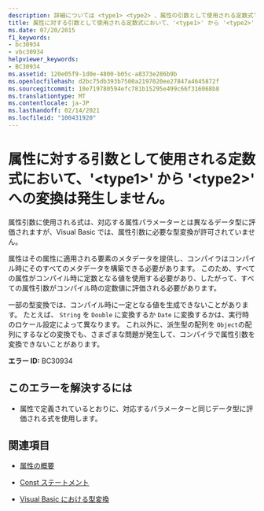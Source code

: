 ```yaml
---
description: 詳細については <type1> <type2> 、属性の引数として使用される定数式で ' ' から ' ' への変換を行うことはできません。
title: 属性に対する引数として使用される定数式において、'<type1>' から '<type2>' への変換は発生しません。
ms.date: 07/20/2015
f1_keywords:
- bc30934
- vbc30934
helpviewer_keywords:
- BC30934
ms.assetid: 120e05f9-1d0e-4800-b05c-a8373e286b9b
ms.openlocfilehash: d2bc75db393b7500a2197020ee27847a4645872f
ms.sourcegitcommit: 10e719780594efc781b15295e499c66f316068b8
ms.translationtype: MT
ms.contentlocale: ja-JP
ms.lasthandoff: 02/14/2021
ms.locfileid: "100431920"
---
```

# <a name="conversion-from-type1-to-type2-cannot-occur-in-a-constant-expression-used-as-an-argument-to-an-attribute"></a>属性に対する引数として使用される定数式において、'\<type1>' から '\<type2>' への変換は発生しません。

属性引数に使用される式は、対応する属性パラメーターとは異なるデータ型に評価されますが、Visual Basic では、属性引数に必要な型変換が許可されていません。  
  
 属性はその属性に適用される要素のメタデータを提供し、コンパイラはコンパイル時にそのすべてのメタデータを構築できる必要があります。 このため、すべての属性がコンパイル時に定数となる値を使用する必要があり、したがって、すべての属性引数がコンパイル時の定数値に評価される必要があります。  
  
 一部の型変換では、コンパイル時に一定となる値を生成できないことがあります。 たとえば、 `String` を `Double` に変換するか `Date` に変換するかは、実行時のロケール設定によって異なります。 これ以外に、派生型の配列を `Object`の配列にするなどの変換でも、さまざまな問題が発生して、コンパイラで属性引数を変換できないことがあります。  
  
 **エラー ID:** BC30934  
  
## <a name="to-correct-this-error"></a>このエラーを解決するには  
  
- 属性で定義されているとおりに、対応するパラメーターと同じデータ型に評価される式を使用します。  
  
## <a name="see-also"></a>関連項目

- [属性の概要](../programming-guide/concepts/attributes/index.md)

- [Const ステートメント](../language-reference/statements/const-statement.md)
- [Visual Basic における型変換](../programming-guide/language-features/data-types/type-conversions.md)
